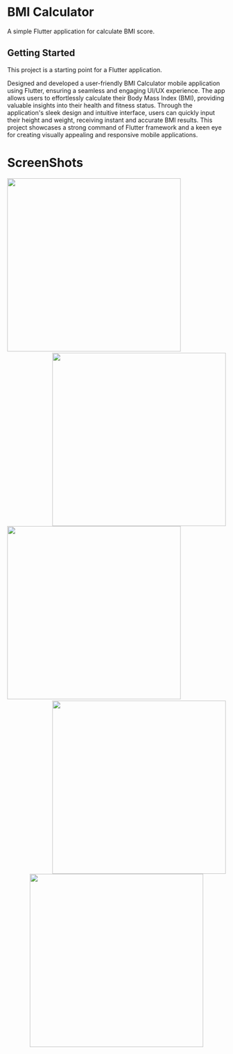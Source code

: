# BMI Calculator

A simple Flutter application for calculate BMI score.

## Getting Started

This project is a starting point for a Flutter application.

Designed and developed a user-friendly BMI Calculator mobile application using Flutter, ensuring a seamless and engaging UI/UX experience. The app allows users to effortlessly calculate their Body Mass Index (BMI), providing valuable insights into their health and fitness status. Through the application's sleek design and intuitive interface, users can quickly input their height and weight, receiving instant and accurate BMI results. This project showcases a strong command of Flutter framework and a keen eye for creating visually appealing and responsive mobile applications.

# ScreenShots
<img src="https://github.com/chaniru-puldith/EzyQuizzy-flutter-app/assets/131237062/2437eab7-c027-4a71-acd5-4ba6f5758138" width="400px">
<img src="https://github.com/chaniru-puldith/EzyQuizzy-flutter-app/assets/131237062/38b666aa-f63c-4e7b-90f0-c78211a46c6c" width="400px" align="right">&nbsp;&nbsp;<br><br>
<img src="https://github.com/chaniru-puldith/EzyQuizzy-flutter-app/assets/131237062/d1a668a4-b3bd-4c1c-8679-ad1a8ea68e79" width="400px">
<img src="https://github.com/chaniru-puldith/EzyQuizzy-flutter-app/assets/131237062/cb5a6a93-67d7-4b56-9117-01c660132a87" width="400px" align="right">&nbsp;&nbsp;<br><br>
<p align="center">
  <img src="https://github.com/chaniru-puldith/EzyQuizzy-flutter-app/assets/131237062/4402ce7b-fb94-4d47-acb2-c597232fbfeb" width="400px">
</p>
